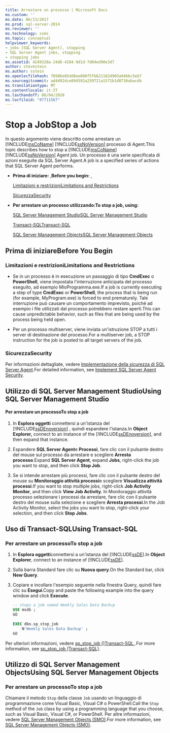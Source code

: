 ```yaml
---
title: Arrestare un processo | Microsoft Docs
ms.custom: ''
ms.date: 06/13/2017
ms.prod: sql-server-2014
ms.reviewer: ''
ms.technology: ssms
ms.topic: conceptual
helpviewer_keywords:
- jobs [SQL Server Agent], stopping
- SQL Server Agent jobs, stopping
- stopping jobs
ms.assetid: 4249328a-24d8-4284-9d1d-7d04ed90e3d7
author: stevestein
ms.author: sstein
ms.openlocfilehash: 78986e85dd8ee808f5fb621182d903a94bbc5eb7
ms.sourcegitcommit: ad4d92dce894592a259721a1571b1d8736abacdb
ms.translationtype: MT
ms.contentlocale: it-IT
ms.lasthandoff: 08/04/2020
ms.locfileid: "87711567"
---
```

# <a name="stop-a-job"></a><span data-ttu-id="09dc2-102">Stop a Job</span><span class="sxs-lookup"><span data-stu-id="09dc2-102">Stop a Job</span></span>
  <span data-ttu-id="09dc2-103">In questo argomento viene descritto come arrestare un [!INCLUDE[msCoName](../../includes/msconame-md.md)] [!INCLUDE[ssNoVersion](../../includes/ssnoversion-md.md)] processo di Agent.</span><span class="sxs-lookup"><span data-stu-id="09dc2-103">This topic describes how to stop a [!INCLUDE[msCoName](../../includes/msconame-md.md)] [!INCLUDE[ssNoVersion](../../includes/ssnoversion-md.md)] Agent job.</span></span> <span data-ttu-id="09dc2-104">Un processo è una serie specificata di azioni eseguite da SQL Server Agent.</span><span class="sxs-lookup"><span data-stu-id="09dc2-104">A job is a specified series of actions that SQL Server Agent performs.</span></span>  
  
-   <span data-ttu-id="09dc2-105">**Prima di iniziare:** ,</span><span class="sxs-lookup"><span data-stu-id="09dc2-105">**Before you begin:**  ,</span></span>  
  
     [<span data-ttu-id="09dc2-106">Limitazioni e restrizioni</span><span class="sxs-lookup"><span data-stu-id="09dc2-106">Limitations and Restrictions</span></span>](#Restrictions)  
  
     [<span data-ttu-id="09dc2-107">Sicurezza</span><span class="sxs-lookup"><span data-stu-id="09dc2-107">Security</span></span>](#Security)  
  
-   <span data-ttu-id="09dc2-108">**Per arrestare un processo utilizzando:**</span><span class="sxs-lookup"><span data-stu-id="09dc2-108">**To stop a job, using:**</span></span>  
  
     [<span data-ttu-id="09dc2-109">SQL Server Management Studio</span><span class="sxs-lookup"><span data-stu-id="09dc2-109">SQL Server Management Studio</span></span>](#SSMS)  
  
     [<span data-ttu-id="09dc2-110">Transact-SQL</span><span class="sxs-lookup"><span data-stu-id="09dc2-110">Transact-SQL</span></span>](#TSQL)  
  
     [<span data-ttu-id="09dc2-111">SQL Server Management Objects</span><span class="sxs-lookup"><span data-stu-id="09dc2-111">SQL Server Management Objects</span></span>](#SMO)  
  
##  <a name="before-you-begin"></a><a name="BeforeYouBegin"></a> <span data-ttu-id="09dc2-112">Prima di iniziare</span><span class="sxs-lookup"><span data-stu-id="09dc2-112">Before You Begin</span></span>  
  
###  <a name="limitations-and-restrictions"></a><a name="Restrictions"></a> <span data-ttu-id="09dc2-113">Limitazioni e restrizioni</span><span class="sxs-lookup"><span data-stu-id="09dc2-113">Limitations and Restrictions</span></span>  
  
-   <span data-ttu-id="09dc2-114">Se in un processo è in esecuzione un passaggio di tipo **CmdExec** o **PowerShell**, viene impostata l'interruzione anticipata del processo eseguito, ad esempio MioProgramma.exe.</span><span class="sxs-lookup"><span data-stu-id="09dc2-114">If a job is currently executing a step of type **CmdExec** or **PowerShell**, the process that is being run (for example, MyProgram.exe) is forced to end prematurely.</span></span> <span data-ttu-id="09dc2-115">Tale interruzione può causare un comportamento imprevisto, poiché ad esempio i file utilizzati dal processo potrebbero restare aperti.</span><span class="sxs-lookup"><span data-stu-id="09dc2-115">This can cause unpredictable behavior, such as files that are being used by the process being held open.</span></span>  
  
-   <span data-ttu-id="09dc2-116">Per un processo multiserver, viene inviata un'istruzione STOP a tutti i server di destinazione del processo.</span><span class="sxs-lookup"><span data-stu-id="09dc2-116">For a multiserver job, a STOP instruction for the job is posted to all target servers of the job.</span></span>  
  
###  <a name="security"></a><a name="Security"></a> <span data-ttu-id="09dc2-117">Sicurezza</span><span class="sxs-lookup"><span data-stu-id="09dc2-117">Security</span></span>  
 <span data-ttu-id="09dc2-118">Per informazioni dettagliate, vedere [Implementazione della sicurezza di SQL Server Agent](implement-sql-server-agent-security.md).</span><span class="sxs-lookup"><span data-stu-id="09dc2-118">For detailed information, see [Implement SQL Server Agent Security](implement-sql-server-agent-security.md).</span></span>  
  
##  <a name="using-sql-server-management-studio"></a><a name="SSMS"></a> <span data-ttu-id="09dc2-119">Utilizzo di SQL Server Management Studio</span><span class="sxs-lookup"><span data-stu-id="09dc2-119">Using SQL Server Management Studio</span></span>  
  
#### <a name="to-stop-a-job"></a><span data-ttu-id="09dc2-120">Per arrestare un processo</span><span class="sxs-lookup"><span data-stu-id="09dc2-120">To stop a job</span></span>  
  
1.  <span data-ttu-id="09dc2-121">In **Esplora oggetti** connettersi a un'istanza del [!INCLUDE[ssDEnoversion](../../includes/ssdenoversion-md.md)] , quindi espandere l'istanza.</span><span class="sxs-lookup"><span data-stu-id="09dc2-121">In **Object Explorer,** connect to an instance of the [!INCLUDE[ssDEnoversion](../../includes/ssdenoversion-md.md)], and then expand that instance.</span></span>  
  
2.  <span data-ttu-id="09dc2-122">Espandere **SQL Server Agent**e **Processi**, fare clic con il pulsante destro del mouse sul processo da arrestare e scegliere **Arresta processo**.</span><span class="sxs-lookup"><span data-stu-id="09dc2-122">Expand **SQL Server Agent**, expand **Jobs**, right-click the job you want to stop, and then click **Stop Job**.</span></span>  
  
3.  <span data-ttu-id="09dc2-123">Se si intende arrestare più processi, fare clic con il pulsante destro del mouse su **Monitoraggio attività processi**e scegliere **Visualizza attività processi**.</span><span class="sxs-lookup"><span data-stu-id="09dc2-123">If you want to stop multiple jobs, right-click **Job Activity Monitor**, and then click **View Job Activity**.</span></span> <span data-ttu-id="09dc2-124">In Monitoraggio attività processo selezionare i processi da arrestare, fare clic con il pulsante destro del mouse sulla selezione e scegliere **Arresta processi**.</span><span class="sxs-lookup"><span data-stu-id="09dc2-124">In the Job Activity Monitor, select the jobs you want to stop, right-click your selection, and then click **Stop Jobs**.</span></span>  
  
##  <a name="using-transact-sql"></a><a name="TSQL"></a> <span data-ttu-id="09dc2-125">Uso di Transact-SQL</span><span class="sxs-lookup"><span data-stu-id="09dc2-125">Using Transact-SQL</span></span>  
  
### <a name="to-stop-a-job"></a><span data-ttu-id="09dc2-126">Per arrestare un processo</span><span class="sxs-lookup"><span data-stu-id="09dc2-126">To stop a job</span></span>  
  
1.  <span data-ttu-id="09dc2-127">In **Esplora oggetti**connettersi a un'istanza del [!INCLUDE[ssDE](../../includes/ssde-md.md)].</span><span class="sxs-lookup"><span data-stu-id="09dc2-127">In **Object Explorer**, connect to an instance of [!INCLUDE[ssDE](../../includes/ssde-md.md)].</span></span>  
  
2.  <span data-ttu-id="09dc2-128">Sulla barra Standard fare clic su **Nuova query**.</span><span class="sxs-lookup"><span data-stu-id="09dc2-128">On the Standard bar, click **New Query**.</span></span>  
  
3.  <span data-ttu-id="09dc2-129">Copiare e incollare l'esempio seguente nella finestra Query, quindi fare clic su **Esegui**.</span><span class="sxs-lookup"><span data-stu-id="09dc2-129">Copy and paste the following example into the query window and click **Execute**.</span></span>  
  
    ```sql
    -- stops a job named Weekly Sales Data Backup  
    USE msdb ;  
    GO  
  
    EXEC dbo.sp_stop_job  
        N'Weekly Sales Data Backup' ;  
    GO  
    ```  
  
 <span data-ttu-id="09dc2-130">Per ulteriori informazioni, vedere [sp_stop_job &#40;&#41;Transact-SQL ](/sql/relational-databases/system-stored-procedures/sp-stop-job-transact-sql).</span><span class="sxs-lookup"><span data-stu-id="09dc2-130">For more information, see [sp_stop_job &#40;Transact-SQL&#41;](/sql/relational-databases/system-stored-procedures/sp-stop-job-transact-sql).</span></span>  
  
##  <a name="using-sql-server-management-objects"></a><a name="SMO"></a><span data-ttu-id="09dc2-131">Utilizzo di SQL Server Management Objects</span><span class="sxs-lookup"><span data-stu-id="09dc2-131">Using SQL Server Management Objects</span></span>  

### <a name="to-stop-a-job"></a><span data-ttu-id="09dc2-132">Per arrestare un processo</span><span class="sxs-lookup"><span data-stu-id="09dc2-132">To stop a job</span></span>
  
 <span data-ttu-id="09dc2-133">Chiamare il metodo `Stop` della classe `Job` usando un linguaggio di programmazione come Visual Basic, Visual C# o PowerShell.</span><span class="sxs-lookup"><span data-stu-id="09dc2-133">Call the `Stop` method of the `Job` class by using a programming language that you choose, such as Visual Basic, Visual C#, or PowerShell.</span></span> <span data-ttu-id="09dc2-134">Per altre informazioni, vedere [SQL Server Management Objects (SMO)](https://msdn.microsoft.com/library/ms162169.aspx).</span><span class="sxs-lookup"><span data-stu-id="09dc2-134">For more information, see [SQL Server Management Objects (SMO)](https://msdn.microsoft.com/library/ms162169.aspx).</span></span>  
